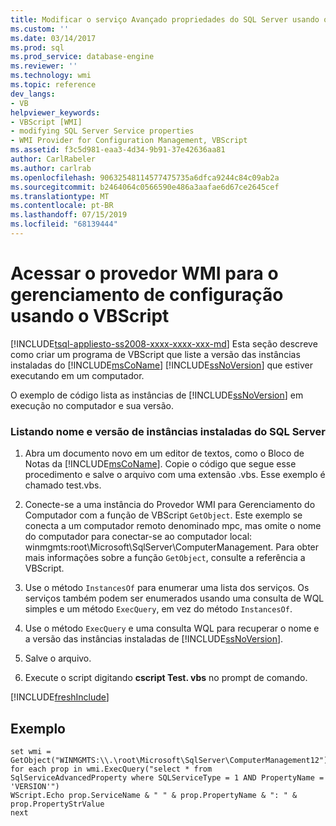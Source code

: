 ```yaml
---
title: Modificar o serviço Avançado propriedades do SQL Server usando o VBScript | Microsoft Docs
ms.custom: ''
ms.date: 03/14/2017
ms.prod: sql
ms.prod_service: database-engine
ms.reviewer: ''
ms.technology: wmi
ms.topic: reference
dev_langs:
- VB
helpviewer_keywords:
- VBScript [WMI]
- modifying SQL Server Service properties
- WMI Provider for Configuration Management, VBScript
ms.assetid: f3c5d981-eaa3-4d34-9b91-37e42636aa81
author: CarlRabeler
ms.author: carlrab
ms.openlocfilehash: 90632548114577475735a6dfca9244c84c09ab2a
ms.sourcegitcommit: b2464064c0566590e486a3aafae6d67ce2645cef
ms.translationtype: MT
ms.contentlocale: pt-BR
ms.lasthandoff: 07/15/2019
ms.locfileid: "68139444"
---
```

# <a name="access-wmi-provider-for-configuration-management-using-vbscript"></a>Acessar o provedor WMI para o gerenciamento de configuração usando o VBScript
[!INCLUDE[tsql-appliesto-ss2008-xxxx-xxxx-xxx-md](../../includes/tsql-appliesto-ss2008-xxxx-xxxx-xxx-md.md)]
  Esta seção descreve como criar um programa de VBScript que liste a versão das instâncias instaladas do [!INCLUDE[msCoName](../../includes/msconame-md.md)] [!INCLUDE[ssNoVersion](../../includes/ssnoversion-md.md)] que estiver executando em um computador.  
  
 O exemplo de código lista as instâncias de [!INCLUDE[ssNoVersion](../../includes/ssnoversion-md.md)] em execução no computador e sua versão.  
  
### <a name="listing-name-and-version-of-installed-instances-of-sql-server"></a>Listando nome e versão de instâncias instaladas do SQL Server  
  
1.  Abra um documento novo em um editor de textos, como o Bloco de Notas da [!INCLUDE[msCoName](../../includes/msconame-md.md)]. Copie o código que segue esse procedimento e salve o arquivo com uma extensão .vbs. Esse exemplo é chamado test.vbs.  
  
2.  Conecte-se a uma instância do Provedor WMI para Gerenciamento do Computador com a função de VBScript `GetObject`. Este exemplo se conecta a um computador remoto denominado mpc, mas omite o nome do computador para conectar-se ao computador local: winmgmts:root\Microsoft\SqlServer\ComputerManagement. Para obter mais informações sobre a função `GetObject`, consulte a referência a VBScript.  
  
3.  Use o método `InstancesOf` para enumerar uma lista dos serviços. Os serviços também podem ser enumerados usando uma consulta de WQL simples e um método `ExecQuery`, em vez do método `InstancesOf`.  
  
4.  Use o método `ExecQuery` e uma consulta WQL para recuperar o nome e a versão das instâncias instaladas de [!INCLUDE[ssNoVersion](../../includes/ssnoversion-md.md)].  
  
5.  Salve o arquivo.  
  
6.  Execute o script digitando **cscript Test. vbs** no prompt de comando.  

[!INCLUDE[freshInclude](../../includes/paragraph-content/fresh-note-steps-feedback.md)]

## <a name="example"></a>Exemplo  
  
```  
set wmi = GetObject("WINMGMTS:\\.\root\Microsoft\SqlServer\ComputerManagement12")  
for each prop in wmi.ExecQuery("select * from SqlServiceAdvancedProperty where SQLServiceType = 1 AND PropertyName = 'VERSION'")  
WScript.Echo prop.ServiceName & " " & prop.PropertyName & ": " & prop.PropertyStrValue  
next  
```  
  
  

